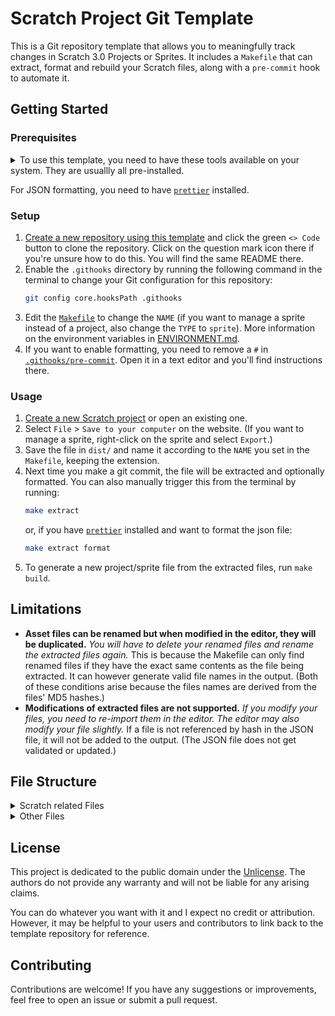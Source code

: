 # Scratch Project Git Template

This is a Git repository template that allows you to meaningfully track changes in Scratch 3.0 Projects or Sprites. It includes a `Makefile` that can extract, format and rebuild your Scratch files, along with a `pre-commit` hook to automate it.

## Getting Started

### Prerequisites

<details>
	<summary>To use this template, you need to have these tools available on your system. They are usuallly all pre-installed.</summary>

- [`Git`](https://git-scm.com/), obviously.
- [`Make`](https://www.gnu.org/software/make/), the backbone of this project. It can run the commands this template provides. Usually pre-installed.
- `md5sum`: A command-line tool for calculating MD5 hashes. Comes with [`coreutils`](https://www.gnu.org/software/coreutils/), which is usually pre-installed.
- [`zip`](https://infozip.sourceforge.net/): Needed to zip and unzip Scratch projects. Usually pre-installed.

</details>

For JSON formatting, you need to have [`prettier`](https://prettier.io/) installed.

### Setup

1. [Create a new repository using this template](https://github.com/new?template_name=Scratch&template_owner=moritztim) and click the green `<> Code` button to clone the repository. Click on the question mark icon there if you're unsure how to do this. You will find the same README there.
2. Enable the `.githooks` directory by running the following command in the terminal to change your Git configuration for this repository:
   ```bash
   git config core.hooksPath .githooks
   ```
3. Edit the [`Makefile`](Makefile) to change the `NAME` (if you want to manage a sprite instead of a project, also change the `TYPE` to `sprite`). More information on the environment variables in [ENVIRONMENT.md](ENVIRONMENT.md).
4. If you want to enable formatting, you need to remove a `#` in [`.githooks/pre-commit`](.githooks/pre-commit). Open it in a text editor and you'll find instructions there.

### Usage

1. [Create a new Scratch project](https://scratch.mit.edu/projects/editor/) or open an existing one.
2. Select `File` > `Save to your computer` on the website. (If you want to manage a sprite, right-click on the sprite and select `Export`.)
3. Save the file in `dist/` and name it according to the `NAME` you set in the `Makefile`, keeping the extension.
4. Next time you make a git commit, the file will be extracted and optionally formatted. You can also manually trigger this from the terminal by running:
   ```bash
   make extract
   ```
   or, if you have [`prettier`](https://prettier.io/) installed and want to format the json file:
   ```bash
   make extract format
   ```
5. To generate a new project/sprite file from the extracted files, run `make build`.

## Limitations
- **Asset files can be renamed but when modified in the editor, they will be duplicated.** *You will have to delete your renamed files and rename the extracted files again.* This is because the Makefile can only find renamed files if they have the exact same contents as the file being extracted. It can however generate valid file names in the output. (Both of these conditions arise because the files names are derived from the files' MD5 hashes.)
- **Modifications of extracted files are not supported.** *If you modify your files, you need to re-import them in the editor. The editor may also modify your file slightly.* If a file is not referenced by hash in the JSON file, it will not be added to the output. (The JSON file does not get validated or updated.)

## File Structure

<details>
	<summary>Scratch related Files</summary>

You can modify the file structure in the [`Makefile`](Makefile). By default it looks like this:

| File                                                                                                   | Description                                                                                                                                                                                                                                                                                                                                     |
|--------------------------------------------------------------------------------------------------------|-------------------------------------------------------------------------------------------------------------------------------------------------------------------------------------------------------------------------------------------------------------------------------------------------------------------------------------------------|
| [`src/assets/83a9787d4cb6f3b7632b4ddfebf74367.wav`](src/assets/83a9787d4cb6f3b7632b4ddfebf74367.wav)   | **Asset files like sounds and images.** You can rename and edit these but the next time you extract, they will show up with a cryptic name again. You can even delete them after running `make build` once, since this copies them to [`dist/assets/`](dist/assets/). That way you can keep only the ones that you're actually going to change. |
| [`src/project.json`](src/project.json) or [`src/sprite.json`](src/sprite.json)                         | **The main Data file. This tracks changes to the project or sprite** and can even allow you to fine tune some values. Don't go crazy with this though as it can easily cause undefined behavior after building and opening the project in Scratch.                                                                                              |
| [`dist/project.sb3`](dist/) or [`dist/sprite1.sb3`](dist/)                                             | **The compressed Scratch project or sprite file.** This will be named according to the `NAME` you set in the `Makefile`. You can upload this to Scratch by selecting `File` > `Load from your computer` on the website. If you didn't mess with it, it will work with no compromises.                                                           |
| [`dist/assets/83a9787d4cb6f3b7632b4ddfebf74367.wav`](dist/assets/83a9787d4cb6f3b7632b4ddfebf74367.wav) | **Automatically generated files.** These are the files that are created when you run `make build`. They are copies of the files in [`src/assets/`](src/assets/) but with the correct names. You may delete them if you keep the respective files in [`src/assets/`](src/assets/) but they will be recreated when you run `make build`.          |

</details>
<details>
	<summary>Other Files</summary>

| File                                         | Description                                                                                                                                                                             |
|----------------------------------------------|-----------------------------------------------------------------------------------------------------------------------------------------------------------------------------------------|
| [`Makefile`](Makefile)                       | **The main file that contains all the commands.** You can modify its variables to change the file structure or add new commands for your own needs.                                     |
| [.githooks/pre-commit](.githooks/pre-commit) | **A simple shell script that runs `make` before every commit.** You can modify it to toggle formatting. It will only run if you enable it acording to the [setup instructions](#setup). |
| [README.md](README.md)                       | **Instructions for using this template.** You should replace this with your own.                                                                                                        |
| [LICENSE](LICENSE)                           | **The terms of the template's License.** For more information, read the file.                                                                                                           |
| [`dist/.gitkeep`](dist/.gitkeep)             | **A placeholder** because git doesn't track empty directories. You can remove it.                                                                                                       |
| [.gitignore](.gitignore)                     | **A note for git** to ignore the `dist/` directory, since it only contains redundant files that are derived from the `src/` directory.                                                  |

</details>

## License

This project is dedicated to the public domain under the [Unlicense](LICENSE). The authors do not provide any warranty and will not be liable for any arising claims.

You can do whatever you want with it and I expect no credit or attribution. However, it may be helpful to your users and contributors to link back to the template repository for reference.

## Contributing

Contributions are welcome! If you have any suggestions or improvements, feel free to open an issue or submit a pull request.
